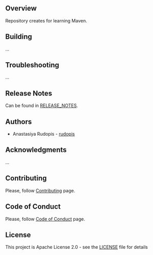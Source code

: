 ## Overview
Repository creates for learning Maven.

## Building
...

## Troubleshooting
...

## Release Notes
Can be found in [RELEASE_NOTES](RELEASE_NOTES.md).

## Authors
* Anastasiya Rudopis - [rudopis](https://github.com/rudopis)

## Acknowledgments
...

## Contributing
Please, follow [Contributing](CONTRIBUTING.md) page.

## Code of Conduct
Please, follow [Code of Conduct](CODE_OF_CONDUCT.md) page.

## License
This project is Apache License 2.0 - see the [LICENSE](LICENSE) file for details
